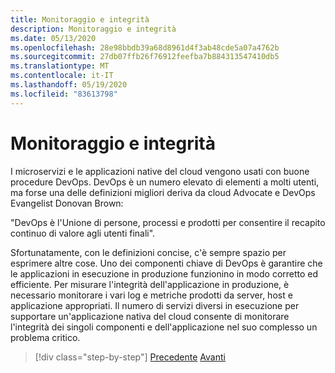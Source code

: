 ```yaml
---
title: Monitoraggio e integrità
description: Monitoraggio e integrità
ms.date: 05/13/2020
ms.openlocfilehash: 28e98bbdb39a68d8961d4f3ab48cde5a07a4762b
ms.sourcegitcommit: 27db07ffb26f76912feefba7b884313547410db5
ms.translationtype: MT
ms.contentlocale: it-IT
ms.lasthandoff: 05/19/2020
ms.locfileid: "83613798"
---
```

# <a name="monitoring-and-health"></a>Monitoraggio e integrità

I microservizi e le applicazioni native del cloud vengono usati con buone procedure DevOps. DevOps è un numero elevato di elementi a molti utenti, ma forse una delle definizioni migliori deriva da cloud Advocate e DevOps Evangelist Donovan Brown:

"DevOps è l'Unione di persone, processi e prodotti per consentire il recapito continuo di valore agli utenti finali".

Sfortunatamente, con le definizioni concise, c'è sempre spazio per esprimere altre cose. Uno dei componenti chiave di DevOps è garantire che le applicazioni in esecuzione in produzione funzionino in modo corretto ed efficiente. Per misurare l'integrità dell'applicazione in produzione, è necessario monitorare i vari log e metriche prodotti da server, host e applicazione appropriati. Il numero di servizi diversi in esecuzione per supportare un'applicazione nativa del cloud consente di monitorare l'integrità dei singoli componenti e dell'applicazione nel suo complesso un problema critico.

>[!div class="step-by-step"]
>[Precedente](resilient-communications.md) 
> [Avanti](observability-patterns.md)
